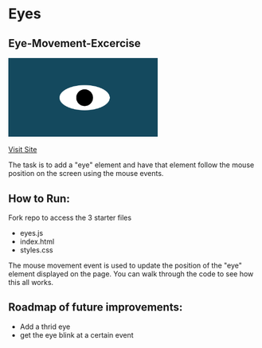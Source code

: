 # Eyes
## Eye-Movement-Excercise
<img src ="./eye.png"
	width="300" 
     	/>


<a href="https://amohanty101.github.io/Eye-Movement-Excercise">Visit Site</a>

The task is to add a "eye" element and have that element follow the mouse position on the screen using the mouse events.

## How to Run: 
Fork repo to access the 3 starter files
- eyes.js
- index.html
- styles.css

 The mouse movement event is used to update the position of the "eye" element displayed on the page. You can walk through the code to see how this all works.


## Roadmap of future improvements: 
- Add a thrid eye
- get the eye blink at a certain event





